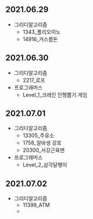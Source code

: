 ## 2021.06.29
- 그리디알고리즘
  - 1343_폴리오미노
  - 14916_거스름돈
  
## 2021.06.30
- 그리디알고리즘
  - 2217_로프
- 프로그래머스
  - Level_1_크레인 인형뽑기 게임

## 2021.07.01
- 그리디알고리즘
  - 13305_주유소
  - 1758_알바생 강호
  - 20300_서강근육맨
- 프로그래머스
  - Level_2_삼각달팽이

## 2021.07.02
- 그리디알고리즘
  - 11399_ATM
  - 
